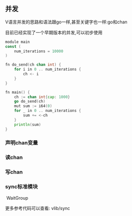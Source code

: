 ## 并发

V语言并发的思路和语法跟go一样,甚至关键字也一样:go和chan

目前已经实现了一个早期版本的并发,可以初步使用

```go
module main
const (
	num_iterations = 10000
)

fn do_send(ch chan int) {
	for i in 0 .. num_iterations {
		ch <- i
	}
}

fn main() {
	ch := chan int{cap: 1000}
	go do_send(ch)
	mut sum := i64(0)
	for _ in 0 .. num_iterations {
		sum += <-ch
	}
	println(sum)
}

```

### 声明chan变量



### 读chan



### 写chan



### sync标准模块

​	WaitGroup



更多参考代码可以查看: vlib/sync

